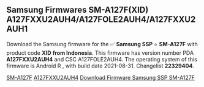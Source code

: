 <h2>Samsung Firmwares SM-A127F(XID) A127FXXU2AUH4/A127FOLE2AUH4/A127FXXU2AUH1</h2>
Download the Samsung firmware for the ✅ <strong>Samsung SSP </strong> ⭐ <strong>SM-A127F</strong> with product code <strong>XID</strong> <strong> from Indonesia</strong>. This firmware has version number PDA <strong>A127FXXU2AUH4</strong> and CSC A127FOLE2AUH4. The operating system of this firmware is Android R , with build date 2021-08-31. Changelist <strong>22329404</strong>.


[SM-A127F](https://samfirm.shop/samsung/model/SM-A127F)
[A127FXXU2AUH4](https://samfirm.shop/samsung/pda/A127FXXU2AUH4)
[Download Firmware Samsung SSP SM-A127F](https://samfirm.shop/samsung/firmware/451052)
